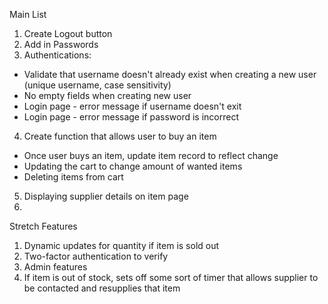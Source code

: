 Main List
1. Create Logout button
2. Add in Passwords
3. Authentications:
  - Validate that username doesn't already exist when creating a new user (unique username, case sensitivity)
  - No empty fields when creating new user
  - Login page - error message if username doesn't exit
  - Login page - error message if password is incorrect
4. Create function that allows user to buy an item
  - Once user buys an item, update item record to reflect change
  - Updating the cart to change amount of wanted items
  - Deleting items from cart
5. Displaying supplier details on item page
6. 

Stretch Features
1. Dynamic updates for quantity if item is sold out
2. Two-factor authentication to verify
3. Admin features
4. If item is out of stock, sets off some sort of timer that allows supplier to be contacted and resupplies that item
